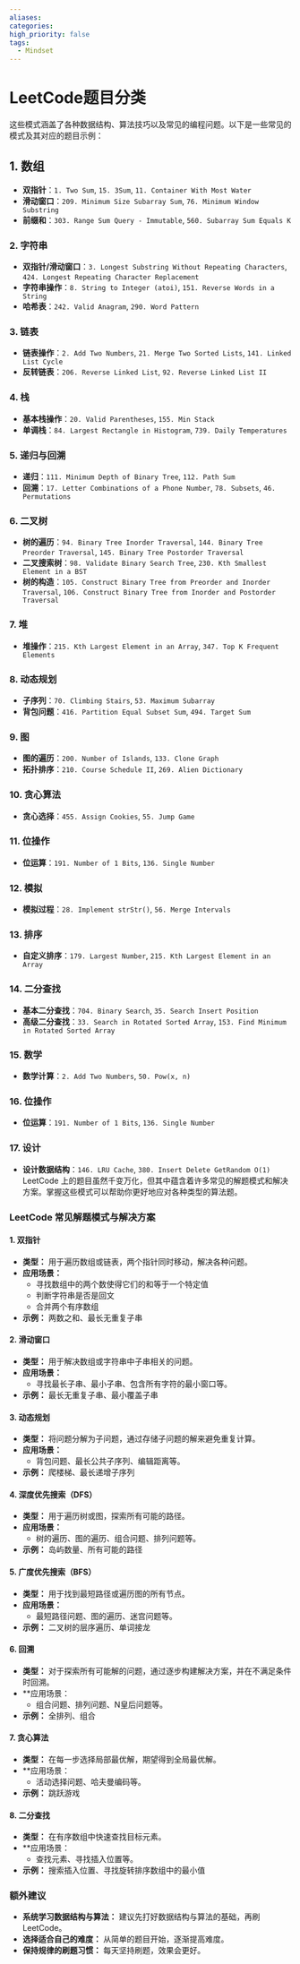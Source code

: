 ```yaml
---
aliases:
categories:
high_priority: false
tags:
  - Mindset
---
```

# LeetCode题目分类
这些模式涵盖了各种数据结构、算法技巧以及常见的编程问题。以下是一些常见的模式及其对应的题目示例：
## 1. 数组
- **双指针**：`1. Two Sum`, `15. 3Sum`, `11. Container With Most Water`
- **滑动窗口**：`209. Minimum Size Subarray Sum`, `76. Minimum Window Substring`
- **前缀和**：`303. Range Sum Query - Immutable`, `560. Subarray Sum Equals K`
### 2. 字符串
- **双指针/滑动窗口**：`3. Longest Substring Without Repeating Characters`, `424. Longest Repeating Character Replacement`
- **字符串操作**：`8. String to Integer (atoi)`, `151. Reverse Words in a String`
- **哈希表**：`242. Valid Anagram`, `290. Word Pattern`
### 3. 链表
- **链表操作**：`2. Add Two Numbers`, `21. Merge Two Sorted Lists`, `141. Linked List Cycle`
- **反转链表**：`206. Reverse Linked List`, `92. Reverse Linked List II`
### 4. 栈
- **基本栈操作**：`20. Valid Parentheses`, `155. Min Stack`
- **单调栈**：`84. Largest Rectangle in Histogram`, `739. Daily Temperatures`
### 5. 递归与回溯
- **递归**：`111. Minimum Depth of Binary Tree`, `112. Path Sum`
- **回溯**：`17. Letter Combinations of a Phone Number`, `78. Subsets`, `46. Permutations`
### 6. 二叉树
- **树的遍历**：`94. Binary Tree Inorder Traversal`, `144. Binary Tree Preorder Traversal`, `145. Binary Tree Postorder Traversal`
- **二叉搜索树**：`98. Validate Binary Search Tree`, `230. Kth Smallest Element in a BST`
- **树的构造**：`105. Construct Binary Tree from Preorder and Inorder Traversal`, `106. Construct Binary Tree from Inorder and Postorder Traversal`
### 7. 堆
- **堆操作**：`215. Kth Largest Element in an Array`, `347. Top K Frequent Elements`
### 8. 动态规划
- **子序列**：`70. Climbing Stairs`, `53. Maximum Subarray`
- **背包问题**：`416. Partition Equal Subset Sum`, `494. Target Sum`
### 9. 图
- **图的遍历**：`200. Number of Islands`, `133. Clone Graph`
- **拓扑排序**：`210. Course Schedule II`, `269. Alien Dictionary`
### 10. 贪心算法
- **贪心选择**：`455. Assign Cookies`, `55. Jump Game`
### 11. 位操作
- **位运算**：`191. Number of 1 Bits`, `136. Single Number`
### 12. 模拟
- **模拟过程**：`28. Implement strStr()`, `56. Merge Intervals`
### 13. 排序
- **自定义排序**：`179. Largest Number`, `215. Kth Largest Element in an Array`
### 14. 二分查找
- **基本二分查找**：`704. Binary Search`, `35. Search Insert Position`
- **高级二分查找**：`33. Search in Rotated Sorted Array`, `153. Find Minimum in Rotated Sorted Array`
### 15. 数学
- **数学计算**：`2. Add Two Numbers`, `50. Pow(x, n)`
### 16. 位操作
- **位运算**：`191. Number of 1 Bits`, `136. Single Number`
### 17. 设计
- **设计数据结构**：`146. LRU Cache`, `380. Insert Delete GetRandom O(1)`
LeetCode 上的题目虽然千变万化，但其中蕴含着许多常见的解题模式和解决方案。掌握这些模式可以帮助你更好地应对各种类型的算法题。
### LeetCode 常见解题模式与解决方案
#### 1. **双指针**
- **类型：** 用于遍历数组或链表，两个指针同时移动，解决各种问题。
- **应用场景：**
  - 寻找数组中的两个数使得它们的和等于一个特定值
  - 判断字符串是否是回文
  - 合并两个有序数组
- **示例：** 两数之和、最长无重复子串
#### 2. **滑动窗口**
- **类型：** 用于解决数组或字符串中子串相关的问题。
- **应用场景：**
  - 寻找最长子串、最小子串、包含所有字符的最小窗口等。
- **示例：** 最长无重复子串、最小覆盖子串
#### 3. **动态规划**
- **类型：** 将问题分解为子问题，通过存储子问题的解来避免重复计算。
- **应用场景：**
  - 背包问题、最长公共子序列、编辑距离等。
- **示例：** 爬楼梯、最长递增子序列
#### 4. **深度优先搜索（DFS）**
- **类型：** 用于遍历树或图，探索所有可能的路径。
- **应用场景：**
  - 树的遍历、图的遍历、组合问题、排列问题等。
- **示例：** 岛屿数量、所有可能的路径
#### 5. **广度优先搜索（BFS）**
- **类型：** 用于找到最短路径或遍历图的所有节点。
- **应用场景：**
  - 最短路径问题、图的遍历、迷宫问题等。
- **示例：** 二叉树的层序遍历、单词接龙
#### 6. **回溯**
- **类型：** 对于探索所有可能解的问题，通过逐步构建解决方案，并在不满足条件时回溯。
- **应用场景：
  - 组合问题、排列问题、N皇后问题等。
- **示例：** 全排列、组合
#### 7. **贪心算法**
- **类型：** 在每一步选择局部最优解，期望得到全局最优解。
- **应用场景：
  - 活动选择问题、哈夫曼编码等。
- **示例：** 跳跃游戏
#### 8. **二分查找**
- **类型：** 在有序数组中快速查找目标元素。
- **应用场景：
  - 查找元素、寻找插入位置等。
- **示例：** 搜索插入位置、寻找旋转排序数组中的最小值
### 额外建议
- **系统学习数据结构与算法：** 建议先打好数据结构与算法的基础，再刷 LeetCode。
- **选择适合自己的难度：** 从简单的题目开始，逐渐提高难度。
- **保持规律的刷题习惯：** 每天坚持刷题，效果会更好。
